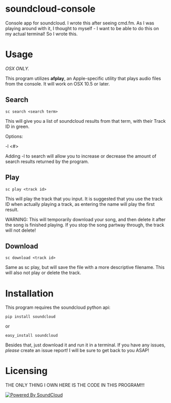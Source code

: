 soundcloud-console
==================

Console app for soundcloud. I wrote this after seeing cmd.fm. 
As I was playing around with it, I thought to myself - I want to be able 
to do this on my actual terminal! So I wrote this.

Usage
=====

*OSX ONLY.*

This program utilizes __afplay__, an Apple-specific utility that plays audio 
files from the console. It will work on OSX 10.5 or later.

Search
------

	sc search <search term>

This will give you a list of soundcloud results from that term, with their 
Track ID in green. 

Options:

-l <#>

Adding -l to search will allow you to increase or decrease the amount of 
search results returned by the program.

Play
----

	sc play <track id>

This will play the track that you input. It is suggested that you use the track ID when actually 
playing a track, as entering the name will play the first result.

WARNING: This will temporarily download your song, and then delete it after 
the song is finished playing. If you stop the song partway through, the track 
will not delete!

Download
--------

	sc download <track id>

Same as sc play, but will save the file with a more descriptive filename. 
This will also not play or delete the track.

Installation
============

This program requires the soundcloud python api:

	pip install soundcloud

or

	easy_install soundcloud

Besides that, just download it and run it in a terminal. If you have 
any issues, _please_ create an issue report! I will be sure to get back to 
you ASAP!

Licensing
=========

THE ONLY THING I OWN HERE IS THE CODE IN THIS PROGRAM!!!

[![Powered By SoundCloud](https://developers.soundcloud.com/assets/powered_by_black-ee7e351d64511ecea75c6c17ca30064f.png)](http://www.soundcloud.com)
